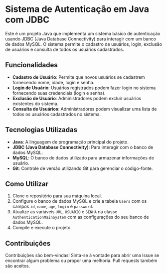 # Sistema de Autenticação em Java com JDBC

Este é um projeto Java que implementa um sistema básico de autenticação usando JDBC (Java Database Connectivity) para interagir com um banco de dados MySQL. O sistema permite o cadastro de usuários, login, exclusão de usuários e consulta de todos os usuários cadastrados.

## Funcionalidades

- **Cadastro de Usuário**: Permite que novos usuários se cadastrem fornecendo nome, idade, login e senha.
- **Login de Usuário**: Usuários registrados podem fazer login no sistema fornecendo suas credenciais (login e senha).
- **Exclusão de Usuário**: Administradores podem excluir usuários existentes do sistema.
- **Consulta de Usuários**: Administradores podem visualizar uma lista de todos os usuários cadastrados no sistema.

## Tecnologias Utilizadas

- **Java**: A linguagem de programação principal do projeto.
- **JDBC (Java Database Connectivity)**: Para interagir com o banco de dados MySQL.
- **MySQL**: O banco de dados utilizado para armazenar informações de usuário.
- **Git**: Controle de versão utilizando Git para gerenciar o código-fonte.

## Como Utilizar

1. Clone o repositório para sua máquina local.
2. Configure o banco de dados MySQL e crie a tabela `Users` com os campos `id`, `name`, `age`, `login` e `password`.
3. Atualize as variáveis `URL`, `USUARIO` e `SENHA` na classe `AuthenticationMainSystem` com as configurações do seu banco de dados MySQL.
4. Compile e execute o projeto.

## Contribuições

Contribuições são bem-vindas! Sinta-se à vontade para abrir uma Issue se encontrar algum problema ou propor uma melhoria. Pull requests também são aceitos.

